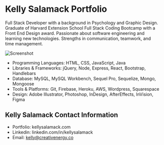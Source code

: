 # Kelly Salamack Portfolio
Full Stack Developer with a background in Psychology and Graphic Design. Graduate of Harvard Extension School Full Stack Coding Bootcamp with a Front End Design award. Passionate about software engineering and learning new technologies. Strengths in communication, teamwork, and time management.

![Screenshot](/images/screenshot.png)

* Programming Languages: HTML, CSS, JavaScript, Java
* Libraries & Frameworks: jQuery, Node, Express, React, Bootstrap, Handlebars
* Database: MySQL, MySQL Workbench, Sequel Pro, Sequelize, Mongo, Mongoose
* Tools & Platforms: Git, Firebase, Heroku, AWS, Wordpress, Squarespace
* Design: Adobe Illustrator, Photoshop, InDesign, AfterEffects, InVision, Figma

## Kelly Salamack Contact Information

* Portfolio: kellysalamack.com
* Linkedin: linkedin.com/in/kellysalamack
* Email: kelly@creativenergy.co
